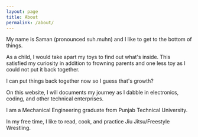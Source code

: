 ```yaml
---
layout: page
title: About
permalink: /about/
---
```


My name is Saman (pronounced suh.muhn) and I like to get to the bottom of things.<br>

As a child, I would take apart my toys to find out what's inside. This satisfied my curiosity in addition to frowning parents and one less toy as I could not put it back together.<br>

I can put things back together now so I guess that's growth?

On this website, I will documents my journey as I dabble in electronics, coding, and other technical enterprises.<br>

I am a Mechanical Engineering graduate from Punjab Technical University.<br>

In my free time, I like to read, cook, and practice Jiu Jitsu/Freestyle Wrestling.